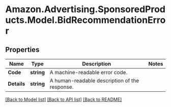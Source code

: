# Amazon.Advertising.SponsoredProducts.Model.BidRecommendationError

## Properties

Name | Type | Description | Notes
------------ | ------------- | ------------- | -------------
**Code** | **string** | A machine-readable error code. | 
**Details** | **string** | A human-readable description of the response. | 

[[Back to Model list]](../README.md#documentation-for-models) [[Back to API list]](../README.md#documentation-for-api-endpoints) [[Back to README]](../README.md)

